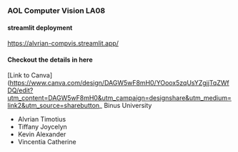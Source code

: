### AOL Computer Vision LA08
#### streamlit deployment
https://alvrian-compvis.streamlit.app/
#### Checkout the details in here
[Link to Canva](https://www.canva.com/design/DAGW5wF8mH0/YOoox5zqUsYZgjjTqZWfDQ/edit?utm_content=DAGW5wF8mH0&utm_campaign=designshare&utm_medium=link2&utm_source=sharebutton_
Binus University
- Alvrian Timotius
- Tiffany Joycelyn
- Kevin Alexander
- Vincentia Catherine
